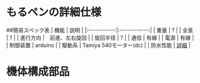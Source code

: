 # もるペンの詳細仕様  

##簡易スペック表
| 機能 | 説明 | 
|:-----------:|:------------:|
| 重量      |        ? |
| 全長 | ? |
| 進行方向     |　前進、左右旋回 |
| 旋回半径       | ? |
| 通信         | 有線 |
| 電源 |       有線 |
| 制御装置  |     arduino |
| 駆動系 | Tamiya 540モーター(dc) |
| 防水性能 | [詳細]() |


# 機体構成部品

##


